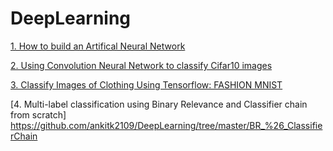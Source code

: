 # DeepLearning
 
[1. How to build an Artifical Neural Network](https://github.com/ankitk2109/DeepLearning/tree/master/Building%20Artificial%20Neural%20Network)

[2. Using Convolution Neural Network to classify Cifar10 images](https://github.com/ankitk2109/DeepLearning/tree/master/Building%20CNN%20to%20Classify%20Cifar10%20Data)

[3. Classify Images of Clothing Using Tensorflow: FASHION MNIST](https://github.com/ankitk2109/DeepLearning/tree/master/Classify_Images_of_Clothing_Using_Tensorflow)

[4. Multi-label classification using Binary Relevance and Classifier chain from scratch]
https://github.com/ankitk2109/DeepLearning/tree/master/BR_%26_ClassifierChain

